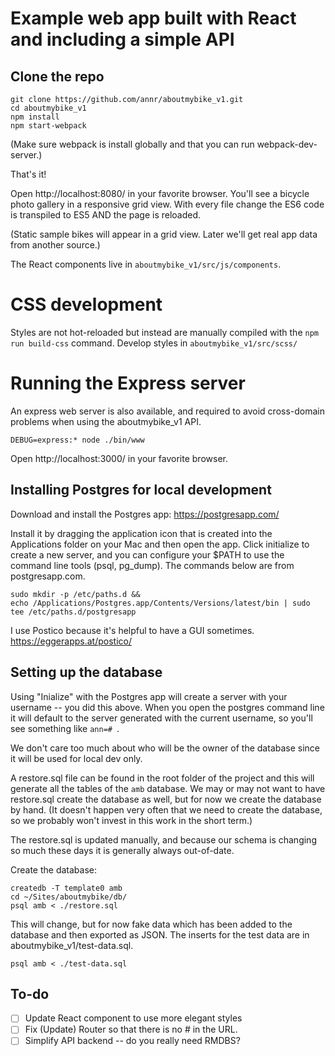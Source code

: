 # Example web app built with React and including a simple API

## Clone the repo

```
git clone https://github.com/annr/aboutmybike_v1.git
cd aboutmybike_v1
npm install
npm start-webpack
```
(Make sure webpack is install globally and that you can run webpack-dev-server.)

That's it!

Open http://localhost:8080/ in your favorite browser. You'll see a bicycle photo gallery in a responsive grid view. With every file change the ES6 code is transpiled to ES5 AND the page is reloaded.

(Static sample bikes will appear in a grid view. Later we'll get real app data from another source.)

The React components live in `aboutmybike_v1/src/js/components`.

# CSS development

Styles are not hot-reloaded but instead are manually compiled with the `npm run build-css` command. Develop styles in `aboutmybike_v1/src/scss/`

# Running the Express server

An express web server is also available, and required to avoid cross-domain problems when using the aboutmybike_v1 API.
```
DEBUG=express:* node ./bin/www
```

Open http://localhost:3000/ in your favorite browser.

## Installing Postgres for local development

Download and install the Postgres app: https://postgresapp.com/

Install it by dragging the application icon that is created into the Applications folder on your Mac and then open the app. Click initialize to create a new server, and you can configure your $PATH to use the command line tools (psql, pg_dump). The commands below are from postgresapp.com.

```
sudo mkdir -p /etc/paths.d &&
echo /Applications/Postgres.app/Contents/Versions/latest/bin | sudo tee /etc/paths.d/postgresapp
```

I use Postico because it's helpful to have a GUI sometimes. https://eggerapps.at/postico/

## Setting up the database

Using "Inialize" with the Postgres app will create a server with your username -- you did this above. When you open the postgres command line it will default to the server generated with the current username, so you'll see something like `ann=# `.

We don't care too much about who will be the owner of the database since it will be used for local dev only.

A restore.sql file can be found in the root folder of the project and this will generate all the tables of the `amb` database. We may or may not want to have restore.sql create the database as well, but for now we create the database by hand. (It doesn't happen very often that we need to create the database, so we probably won't invest in this work in the short term.)

The restore.sql is updated manually, and because our schema is changing so much these days it is generally always out-of-date.

Create the database:

```
createdb -T template0 amb
cd ~/Sites/aboutmybike/db/
psql amb < ./restore.sql
```

This will change, but for now fake data which has been added to the database and then exported as JSON. The inserts for the test data are in aboutmybike_v1/test-data.sql.

```
psql amb < ./test-data.sql
```

## To-do

- [ ] Update React component to use more elegant styles
- [ ] Fix (Update) Router so that there is no # in the URL.
- [ ] Simplify API backend -- do you really need RMDBS?